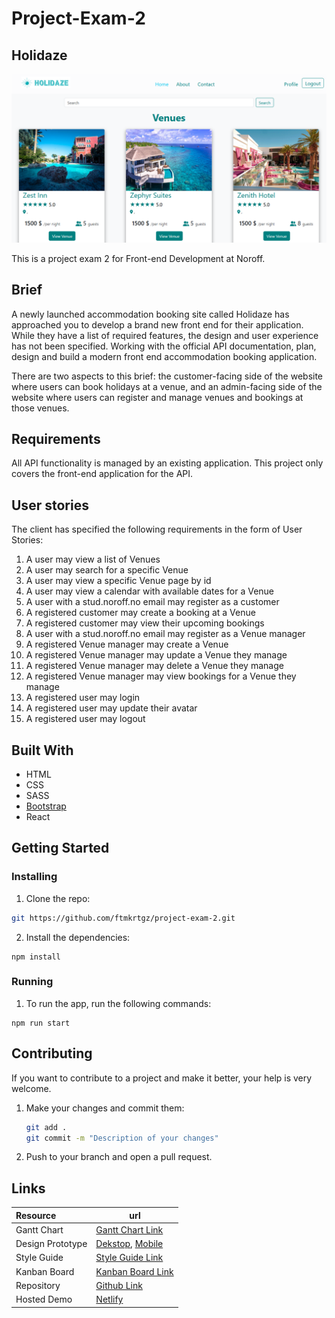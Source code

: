 # Project-Exam-2

## Holidaze

![Holidaze](./public/images/screen-shout.png)

This is a project exam 2 for Front-end Development at Noroff.

## Brief

A newly launched accommodation booking site called Holidaze has approached you to develop a brand new front end for their application. While they have a list of required features, the design and user experience has not been specified. Working with the official API documentation, plan, design and build a modern front end accommodation booking application.

There are two aspects to this brief: the customer-facing side of the website where users can book holidays at a venue, and an admin-facing side of the website where users can register and manage venues and bookings at those venues.

## Requirements

All API functionality is managed by an existing application. This project only covers the front-end application for the API.

## User stories

The client has specified the following requirements in the form of User Stories:

1. A user may view a list of Venues
2. A user may search for a specific Venue
3. A user may view a specific Venue page by id
4. A user may view a calendar with available dates for a Venue
5. A user with a stud.noroff.no email may register as a customer
6. A registered customer may create a booking at a Venue
7. A registered customer may view their upcoming bookings
8. A user with a stud.noroff.no email may register as a Venue manager
9. A registered Venue manager may create a Venue
10. A registered Venue manager may update a Venue they manage
11. A registered Venue manager may delete a Venue they manage
12. A registered Venue manager may view bookings for a Venue they manage
13. A registered user may login
14. A registered user may update their avatar
15. A registered user may logout

## Built With

- HTML
- CSS
- SASS
- [Bootstrap](https://getbootstrap.com)
- React

## Getting Started

### Installing

1. Clone the repo:

```bash
git https://github.com/ftmkrtgz/project-exam-2.git
```

2. Install the dependencies:

```
npm install
```

### Running

1. To run the app, run the following commands:

```
npm run start
```

## Contributing

If you want to contribute to a project and make it better, your help is very welcome.

1. Make your changes and commit them:

    ```bash
    git add .
    git commit -m "Description of your changes"
    ```

2. Push to your branch and open a pull request.

## Links

| Resource         | url                                                                                                                                                                                                                                                                                                                                                                                                |
| :--------------- | -------------------------------------------------------------------------------------------------------------------------------------------------------------------------------------------------------------------------------------------------------------------------------------------------------------------------------------------------------------------------------------------------- |
| Gantt Chart      | [Gantt Chart Link](https://github.com/users/ftmkrtgz/projects/2/views/4)                                                                                                                                                                                                                                                                                                                           |
| Design Prototype | [Dekstop](https://www.figma.com/proto/NZtaL03EWZi6CcLL8zM5kl/Project-exam-2-dekstop?node-id=21-525&node-type=frame&t=qXxSZyqknaS0YvNz-0&scaling=scale-down-width&content-scaling=fixed&page-id=0%3A1&starting-point-node-id=21%3A525), [Mobile](https://www.figma.com/proto/NZtaL03EWZi6CcLL8zM5kl/Project-exam-2-dekstop?node-id=29-79&node-type=frame&t=qXxSZyqknaS0YvNz-0&scaling=contain&content-scaling=fixed&page-id=25%3A61) |
| Style Guide      | [Style Guide Link](https://www.figma.com/proto/NZtaL03EWZi6CcLL8zM5kl/Project-exam-2-dekstop?node-id=34-748&node-type=canvas&t=qXxSZyqknaS0YvNz-0&scaling=min-zoom&content-scaling=fixed&page-id=30%3A747)                                                                                                                                                                                                   |
| Kanban Board     | [Kanban Board Link](https://trello.com/invite/b/66f3e5ec3028d2d5a42e662d/ATTIba4e15435f3a72805fb1ab38d38c570eBDFC0A22/project-exam-2)                                                                                                                                                                                                                                                                          |
| Repository       | [Github Link](https://github.com/ftmkrtgz/project-exam-2/tree/master)                                                                                                                                                                                                                                                                                                                                      |
| Hosted Demo      | [Netlify](https://summerholidaze.netlify.app/)                